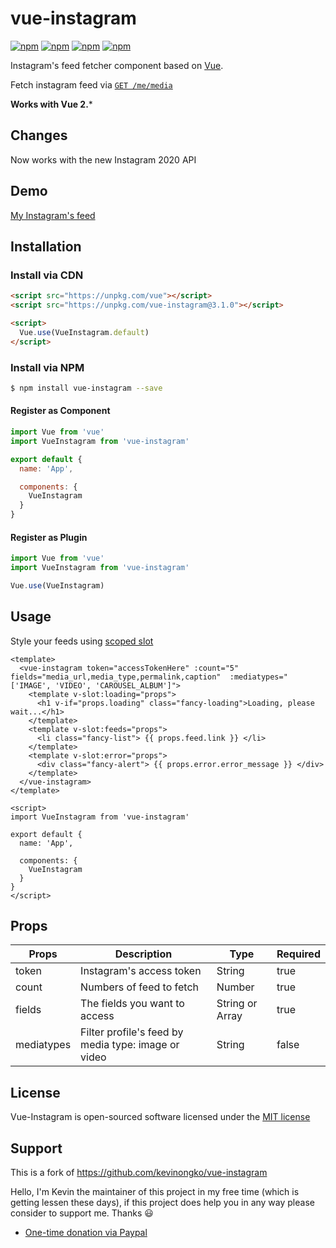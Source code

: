 # vue-instagram

[![npm](https://img.shields.io/npm/v/vue-instagram.svg)](https://www.npmjs.com/package/vue-instagram)
[![npm](https://img.shields.io/npm/dt/vue-instagram.svg)](https://www.npmjs.com/package/vue-instagram)
[![npm](https://img.shields.io/npm/dm/vue-instagram.svg)](https://www.npmjs.com/package/vue-instagram)
[![npm](https://img.shields.io/npm/l/vue-instagram.svg)](http://opensource.org/licenses/MIT)

Instagram's feed fetcher component based on [Vue](https://vuejs.org/).

Fetch instagram feed via [`GET /me/media`](https://graph.instagram.com/me/media/)

**Works with Vue 2.***

## Changes

Now works with the new Instagram 2020 API

## Demo

[My Instagram's feed](https://kevinongko.github.io/vue-instagram/)

## Installation

### Install via CDN
```html
<script src="https://unpkg.com/vue"></script>
<script src="https://unpkg.com/vue-instagram@3.1.0"></script>

<script>
  Vue.use(VueInstagram.default)
</script>
```

### Install via NPM
```sh
$ npm install vue-instagram --save
```

#### Register as Component
```js
import Vue from 'vue'
import VueInstagram from 'vue-instagram'

export default {
  name: 'App',

  components: {
    VueInstagram
  }
}
```

#### Register as Plugin
```js
import Vue from 'vue'
import VueInstagram from 'vue-instagram'

Vue.use(VueInstagram)
```

## Usage

Style your feeds using [scoped slot](https://vuejs.org/v2/guide/components.html#Scoped-Slots)

```vue
<template>
  <vue-instagram token="accessTokenHere" :count="5" fields="media_url,media_type,permalink,caption"  :mediatypes="['IMAGE', 'VIDEO', 'CAROUSEL_ALBUM']">
    <template v-slot:loading="props">
      <h1 v-if="props.loading" class="fancy-loading">Loading, please wait...</h1>
    </template>
    <template v-slot:feeds="props">
      <li class="fancy-list"> {{ props.feed.link }} </li>
    </template>
    <template v-slot:error="props">
      <div class="fancy-alert"> {{ props.error.error_message }} </div>
    </template>
  </vue-instagram>
</template>

<script>
import VueInstagram from 'vue-instagram'

export default {
  name: 'App',

  components: {
    VueInstagram
  }
}
</script>

```

## Props
|Props|Description|Type|Required|
|-----|-----------|----|--------|
|token|Instagram's access token|String|true|
|count|Numbers of feed to fetch|Number|true
|fields|The fields you want to access|String or Array|true
|mediatypes|Filter profile's feed by media type: image or video|String|false

## License

Vue-Instagram is open-sourced software licensed under the [MIT license](http://opensource.org/licenses/MIT)

## Support

This is a fork of https://github.com/kevinongko/vue-instagram

Hello, I'm Kevin the maintainer of this project in my free time (which is getting lessen these days), if this project does help you in any way please consider to support me. Thanks :smiley:
- [One-time donation via Paypal](https://www.paypal.me/kevinongko)
